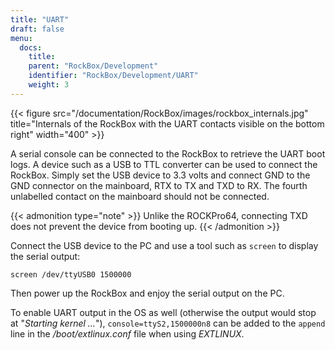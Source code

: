 ```yaml
---
title: "UART"
draft: false
menu:
  docs:
    title:
    parent: "RockBox/Development"
    identifier: "RockBox/Development/UART"
    weight: 3
---
```


{{< figure src="/documentation/RockBox/images/rockbox_internals.jpg" title="Internals of the RockBox with the UART contacts visible on the bottom right" width="400" >}}

A serial console can be connected to the RockBox to retrieve the UART boot logs. A device such as a USB to TTL converter can be used to connect the RockBox. Simply set the USB device to 3.3 volts and connect GND to the GND connector on the mainboard, RTX to TX and TXD to RX. The fourth unlabelled contact on the mainboard should not be connected. 

{{< admonition type="note" >}}
 Unlike the ROCKPro64, connecting TXD does not prevent the device from booting up.
{{< /admonition >}}

Connect the USB device to the PC and use a tool such as `screen` to display the serial output:

    screen /dev/ttyUSB0 1500000

Then power up the RockBox and enjoy the serial output on the PC.

To enable UART output in the OS as well (otherwise the output would stop at "_Starting kernel ..._"), `console=ttyS2,1500000n8` can be added to the `append` line in the _/boot/extlinux.conf_ file when using _EXTLINUX_.
